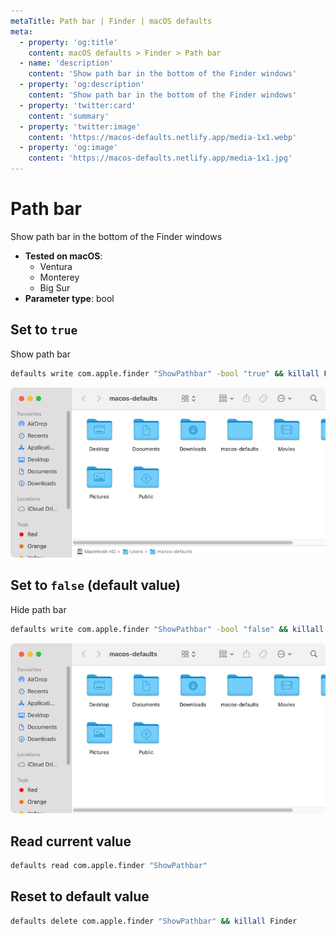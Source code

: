 ```yaml
---
metaTitle: Path bar | Finder | macOS defaults
meta:
  - property: 'og:title'
    content: macOS defaults > Finder > Path bar
  - name: 'description'
    content: 'Show path bar in the bottom of the Finder windows'
  - property: 'og:description'
    content: 'Show path bar in the bottom of the Finder windows'
  - property: 'twitter:card'
    content: 'summary'
  - property: 'twitter:image'
    content: 'https://macos-defaults.netlify.app/media-1x1.webp'
  - property: 'og:image'
    content: 'https://macos-defaults.netlify.app/media-1x1.jpg'
---
```


# Path bar

Show path bar in the bottom of the Finder windows

<!-- break lists -->

- **Tested on macOS**:
  - Ventura
  - Monterey
  - Big Sur
- **Parameter type**: bool

## Set to `true`

Show path bar

```bash
defaults write com.apple.finder "ShowPathbar" -bool "true" && killall Finder
```

<img
  src="../../images/finder/ShowPathbar/true.png"
  alt="Example output with value set to true"
  width="740" height="451" style="height: auto"
/>

## Set to `false` (default value)

Hide path bar

```bash
defaults write com.apple.finder "ShowPathbar" -bool "false" && killall Finder
```

<img
  src="../../images/finder/ShowPathbar/false.png"
  alt="Example output with value set to false"
  width="740" height="451" style="height: auto"
/>

## Read current value

```bash
defaults read com.apple.finder "ShowPathbar"
```

## Reset to default value

```bash
defaults delete com.apple.finder "ShowPathbar" && killall Finder
```
